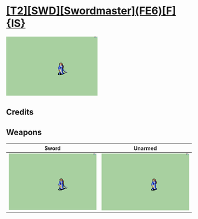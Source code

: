 # [\[T2\]\[SWD\]\[Swordmaster\]\(FE6\)\[F\]{IS}](./)

<img src="./1.%20Sword/Sword_000.png" alt="[T2][SWD][Swordmaster](FE6)[F]{IS} standing" />

## Credits



## Weapons


|Sword |Unarmed |
|  :---: | :---: |
| <img alt="Sword animation" src="./1.%20Sword/Sword.gif" /> | <img alt="Unarmed animation" src="./8.%20Unarmed/Unarmed.gif" /> |
